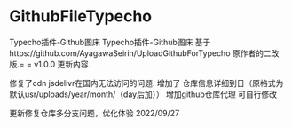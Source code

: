 # GithubFileTypecho
Typecho插件-Github图床
Typecho插件-Github图床 基于https://github.com/AyagawaSeirin/UploadGithubForTypecho 原作者的二改版.= = v1.0.0 更新内容

修复了cdn jsdelivr在国内无法访问的问题. 增加了 仓库信息详细到日（原格式为 默认usr/uploads/year/month/（day后加）） 增加github仓库代理 可自行修改

更新修复仓库多分支问题，优化体验 2022/09/27
